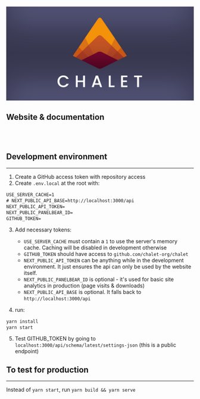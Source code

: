 
![Chalet logo](chalet-banner.jpg)
## Website & documentation

<br />
<br />

## Development environment
---

1. Create a GitHub access token with repository access
2. Create `.env.local` at the root with:

```
USE_SERVER_CACHE=1
# NEXT_PUBLIC_API_BASE=http://localhost:3000/api
NEXT_PUBLIC_API_TOKEN=
NEXT_PUBLIC_PANELBEAR_ID=
GITHUB_TOKEN=
```

3. Add necessary tokens:
    - `USE_SERVER_CACHE` must contain a `1` to use the server's memory cache. Caching will be disabled in development otherwise
    - `GITHUB_TOKEN` should have access to `github.com/chalet-org/chalet`
    - `NEXT_PUBLIC_API_TOKEN` can be anything while in the development environment. It just ensures the api can only be used by the website itself.
    - `NEXT_PUBLIC_PANELBEAR_ID` is optional - it's used for basic site analytics in production (page visits & downloads)
    - `NEXT_PUBLIC_API_BASE` is optional. It falls back to `http://localhost:3000/api`

4. run:

```
yarn install
yarn start
```

5. Test GITHUB_TOKEN by going to `localhost:3000/api/schema/latest/settings-json` (this is a public endpoint)


## To test for production
---

Instead of `yarn start`, run `yarn build && yarn serve`

